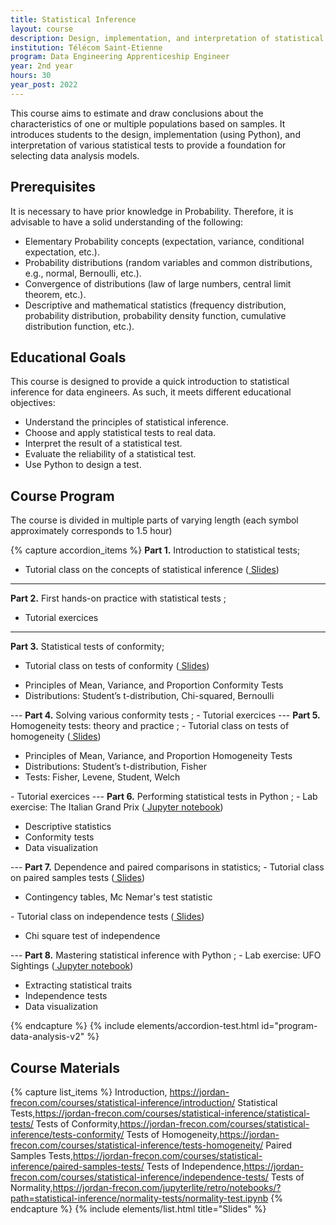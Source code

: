 ```yaml
---
title: Statistical Inference
layout: course
description: Design, implementation, and interpretation of statistical tests 
institution: Télécom Saint-Etienne
program: Data Engineering Apprenticeship Engineer
year: 2nd year
hours: 30
year_post: 2022
---
```


This course aims to estimate and draw conclusions about the characteristics of one or multiple populations based on samples. It introduces students to the design, implementation (using Python), and interpretation of various statistical tests to provide a foundation for selecting data analysis models.


## <i class="fas fa-exclamation-triangle"></i> Prerequisites

It is necessary to have prior knowledge in Probability. Therefore, it is advisable to have a solid understanding of the following:

- Elementary Probability concepts (expectation, variance, conditional expectation, etc.).
- Probability distributions (random variables and common distributions, e.g., normal, Bernoulli, etc.).
- Convergence of distributions (law of large numbers, central limit theorem, etc.).
- Descriptive and mathematical statistics (frequency distribution, probability distribution, probability density function, cumulative distribution function, etc.).


## <i class="fas fa-bookmark"></i> Educational Goals

This course is designed to provide a quick introduction to statistical inference for data engineers. As such, it meets different educational objectives:
- Understand the principles of statistical inference.
- Choose and apply statistical tests to real data.
- Interpret the result of a statistical test.
- Evaluate the reliability of a statistical test.
- Use Python to design a test.


## <i class="fas fa-book"></i> Course Program

The course is divided in multiple parts of varying length (each symbol <i class="fas fa-clock"></i> approximately corresponds to 1.5 hour)

{% capture accordion_items %}
<b>Part 1.</b> Introduction to statistical tests;
- Tutorial class on the concepts of statistical inference (<a href="https://jordan-frecon.com/courses/statistical-inference/introduction/"><i class="fas fa-chalkboard"></i> Slides</a>)
---
<b>Part 2.</b> First hands-on practice with statistical tests <i class="fas fa-clock"></i><i class="fas fa-clock"></i>;
- Tutorial exercices
---
<b>Part 3.</b> Statistical tests of conformity;
- Tutorial class on tests of conformity (<a href="https://jordan-frecon.com/courses/statistical-inference/tests-conformity/"><i class="fas fa-chalkboard"></i> Slides</a>)
<ul><li>Principles of Mean, Variance, and Proportion Conformity Tests</li><li>Distributions: Student’s t-distribution, Chi-squared, Bernoulli</li></ul>
---
<b>Part 4.</b> Solving various conformity tests <i class="fas fa-clock"></i>;
- Tutorial exercices
---
<b>Part 5.</b> Homogeneity tests: theory and practice <i class="fas fa-clock"></i>;
- Tutorial class on tests of homogeneity (<a href="https://jordan-frecon.com/courses/statistical-inference/tests-homogeneity/"><i class="fas fa-chalkboard"></i> Slides</a>)
<ul><li>Principles of Mean, Variance, and Proportion Homogeneity Tests</li><li>Distributions: Student’s t-distribution, Fisher</li><li>Tests: Fisher, Levene, Student, Welch</li></ul>
- Tutorial exercices
---
<b>Part 6.</b> Performing statistical tests in Python <i class="fas fa-clock"></i><i class="fas fa-clock"></i>;
- Lab exercise: The Italian Grand Prix (<a href="https://jordan-frecon.com/jupyterlite/retro/notebooks/?path=statistical-inference/monza/monza.ipynb"><i class="fab fa-python"></i> Jupyter notebook</a>)
<ul><li>Descriptive statistics</li><li>Conformity tests</li><li>Data visualization</li></ul>
---
<b>Part 7.</b> Dependence and paired comparisons in statistics;
- Tutorial class on paired samples tests (<a href="https://jordan-frecon.com/courses/statistical-inference/paired-samples-tests/"><i class="fas fa-chalkboard"></i> Slides</a>)
<ul><li>Contingency tables, Mc Nemar's test statistic</li></ul>
- Tutorial class on independence tests (<a href="https://jordan-frecon.com/courses/statistical-inference/independence-tests/"><i class="fas fa-chalkboard"></i> Slides</a>)
<ul><li>Chi square test of independence</li></ul>
---
<b>Part 8.</b> Mastering statistical inference with Python <i class="fas fa-clock"></i>;
- Lab exercise: UFO Sightings (<a href="https://jordan-frecon.com/jupyterlite/retro/notebooks/?path=statistical-inference/ufo-sightings/ufo.ipynb"><i class="fab fa-python"></i> Jupyter notebook</a>)
<ul><li>Extracting statistical traits</li><li>Independence tests</li><li>Data visualization</li></ul>
{% endcapture %}
{% include elements/accordion-test.html id="program-data-analysis-v2" %}


## <i class="fas fa-file-download"></i> Course Materials

{% capture list_items %}
Introduction, https://jordan-frecon.com/courses/statistical-inference/introduction/
Statistical Tests,https://jordan-frecon.com/courses/statistical-inference/statistical-tests/
Tests of Conformity,https://jordan-frecon.com/courses/statistical-inference/tests-conformity/
Tests of Homogeneity,https://jordan-frecon.com/courses/statistical-inference/tests-homogeneity/
Paired Samples Tests,https://jordan-frecon.com/courses/statistical-inference/paired-samples-tests/
Tests of Independence,https://jordan-frecon.com/courses/statistical-inference/independence-tests/ 
Tests of Normality,https://jordan-frecon.com/jupyterlite/retro/notebooks/?path=statistical-inference/normality-tests/normality-test.ipynb
{% endcapture %}
{% include elements/list.html title="Slides" %}



